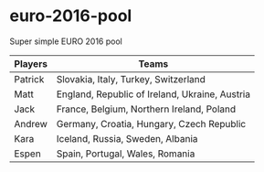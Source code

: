 # euro-2016-pool
Super simple EURO 2016 pool

| Players | Teams | 
| --- | --- | 
| Patrick |  Slovakia,  Italy,  Turkey,  Switzerland | 
| Matt |  England,  Republic of Ireland,  Ukraine,  Austria | 
| Jack |  France,  Belgium,  Northern Ireland,  Poland | 
| Andrew |  Germany,  Croatia,  Hungary,  Czech Republic | 
| Kara |  Iceland,  Russia,  Sweden,  Albania | 
| Espen |  Spain,  Portugal,  Wales,  Romania | 
